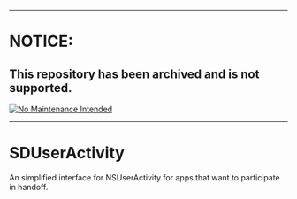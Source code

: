***
# NOTICE:

## This repository has been archived and is not supported.

[![No Maintenance Intended](http://unmaintained.tech/badge.svg)](http://unmaintained.tech/)
***

SDUserActivity
==============

An simplified interface for NSUserActivity for apps that want to participate in handoff.

